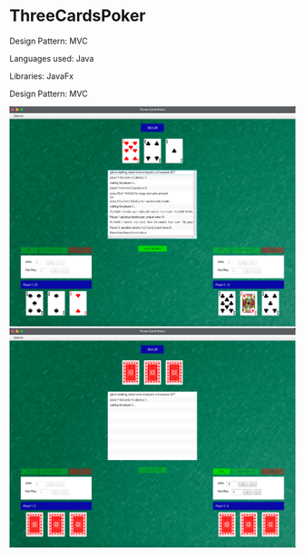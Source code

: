 # ThreeCardsPoker

<p>Design Pattern: MVC</p>
<p>Languages used: Java</p>
<p>Libraries: JavaFx</p>
<p>Design Pattern: MVC</p>



<img src="/game-screenshot-1.png?raw=true" alt="screenshot of game-play" width="700" height="auto">

<img src="/game-screenshot-2.png?raw=true" alt="screenshot of game-play" width="700" height="auto">

